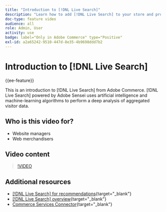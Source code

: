 ```yaml
---
title: "Introduction to [!DNL Live Search]"
description: "Learn how to add [!DNL Live Search] to your store and produce highly engaging, relevant, and personalized shopping experiences."
doc-type: feature video
audience: all
role: Admin, User
activity: use
badge: label="Only in Adobe Commerce" type="Positive"
exl-id: a2a65242-9510-447d-8e35-4b9698ddd7b2
---
```

# Introduction to [!DNL Live Search]

{{ee-feature}}

This is an introduction to [!DNL Live Search] from Adobe Commerce. [!DNL Live Search] powered by Adobe Sensei uses artificial intelligence and machine-learning algorithms to perform a deep analysis of aggregated visitor data.

## Who is this video for?

- Website managers
- Web merchandisers

## Video content

>[!VIDEO](https://video.tv.adobe.com/v/337365?quality=12&learn=on)


## Additional resources

- [[!DNL Live Search] for recommendations](https://experienceleague.adobe.com/docs/commerce-learn/tutorials/marketing/live-search-recommendations.html){target="_blank"}
- [[!DNL Live Search] overview](https://experienceleague.adobe.com/docs/commerce-merchant-services/live-search/overview.html){target="_blank"}
- [Commerce Services Connector](https://experienceleague.adobe.com/docs/commerce-merchant-services/user-guides/integration-services/saas.html){target="_blank"}
